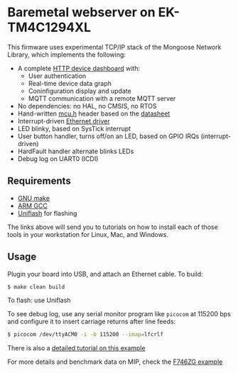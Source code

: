 # Baremetal webserver on EK-TM4C1294XL

This firmware uses experimental TCP/IP stack of the Mongoose Network Library,
which implements the following:

- A complete [HTTP device dashboard](../../device-dashboard) with:
  - User authentication
  - Real-time device data graph
  - Coninfiguration display and update
  - MQTT communication with a remote MQTT server
- No dependencies: no HAL, no CMSIS, no RTOS
- Hand-written [mcu.h](mcu.h) header based on the [datasheet](https://www.ti.com/lit/pdf/spms433)
- Interrupt-driven [Ethernet driver](../../../drivers/mip_driver_tm4c.c)
- LED blinky, based on SysTick interrupt
- User button handler, turns off/on an LED, based on GPIO IRQs (interrupt-driven)
- HardFault handler alternate blinks LEDs
- Debug log on UART0 (ICDI)

## Requirements

- [GNU make](http://mongoose.ws/tutorials/tools/#gnu-make)
- [ARM GCC](http://mongoose.ws/tutorials/tools/#arm-gcc)
- [Uniflash](https://mongoose.ws/tutorials/ti/ek-tm4c1294xl-baremetal/#build-and-run) for flashing

The links above will send you to tutorials on how to install each of those tools in your workstation for Linux, Mac, and Windows.


## Usage

Plugin your board into USB, and attach an Ethernet cable.
To build:

```sh
$ make clean build
```

To flash: use Uniflash

To see debug log, use any serial monitor program like `picocom` at 115200 bps and configure it to insert carriage returns after line feeds:

```sh
$ picocom /dev/ttyACM0 -i -b 115200 --imap=lfcrlf
```

There is also a [detailed tutorial on this example](https://mongoose.ws/tutorials/ti/ek-tm4c1294xl-baremetal/)

For more details and benchmark data on MIP, check the [F746ZG example](../../stm32/nucleo-f746zg-baremetal/)
